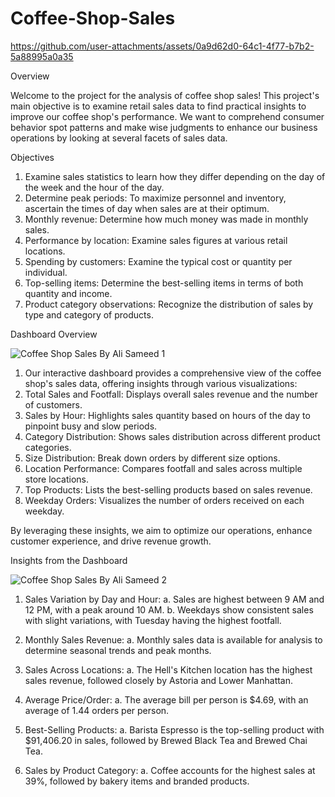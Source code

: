 # Coffee-Shop-Sales

https://github.com/user-attachments/assets/0a9d62d0-64c1-4f77-b7b2-5a88995a0a35

Overview

Welcome to the project for the analysis of coffee shop sales! This project's main objective is to examine retail sales data to find practical insights to improve our coffee shop's performance. We want to comprehend consumer behavior spot patterns and make wise judgments to enhance our business operations by looking at several facets of sales data.

Objectives

1. Examine sales statistics to learn how they differ depending on the day of the week and the hour of the day.
2. Determine peak periods: To maximize personnel and inventory, ascertain the times of day when sales are at their optimum.
3. Monthly revenue: Determine how much money was made in monthly sales.
4. Performance by location: Examine sales figures at various retail locations.
5. Spending by customers: Examine the typical cost or quantity per individual.
6. Top-selling items: Determine the best-selling items in terms of both quantity and income.
7. Product category observations: Recognize the distribution of sales by type and category of products.


Dashboard Overview

![Coffee Shop Sales By Ali Sameed 1](https://github.com/user-attachments/assets/f9837671-7018-48e1-a814-2d712097f0b4)

1. Our interactive dashboard provides a comprehensive view of the coffee shop's sales data, offering insights through various visualizations:
2. Total Sales and Footfall: Displays overall sales revenue and the number of customers.
3. Sales by Hour: Highlights sales quantity based on hours of the day to pinpoint busy and slow periods.
4. Category Distribution: Shows sales distribution across different product categories.
5. Size Distribution: Break down orders by different size options.
6. Location Performance: Compares footfall and sales across multiple store locations.
7. Top Products: Lists the best-selling products based on sales revenue.
8. Weekday Orders: Visualizes the number of orders received on each weekday.

By leveraging these insights, we aim to optimize our operations, enhance customer experience, and drive revenue growth.


Insights from the Dashboard

![Coffee Shop Sales By Ali Sameed 2](https://github.com/user-attachments/assets/ec75fe18-fe97-4bd6-94bf-043679a87aef)

1. Sales Variation by Day and Hour:
   a. Sales are highest between 9 AM and 12 PM, with a peak around 10 AM.
   b. Weekdays show consistent sales with slight variations, with Tuesday having the highest footfall.
   
2. Monthly Sales Revenue:
   a. Monthly sales data is available for analysis to determine seasonal trends and peak months.

3. Sales Across Locations:
   a. The Hell's Kitchen location has the highest sales revenue, followed closely by Astoria and Lower Manhattan.
   
4. Average Price/Order:
   a. The average bill per person is $4.69, with an average of 1.44 orders per person.

5. Best-Selling Products:
   a. Barista Espresso is the top-selling product with $91,406.20 in sales, followed by Brewed Black Tea and Brewed Chai Tea.

6. Sales by Product Category:
   a. Coffee accounts for the highest sales at 39%, followed by bakery items and branded products.

